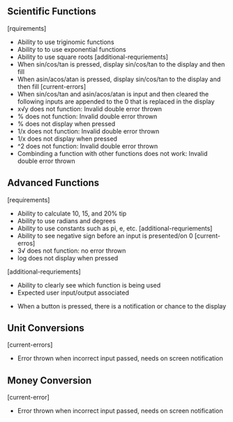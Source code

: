 ## Scientific Functions
[rquirements]
* Ability to use triginomic functions <n>
* Ability to to use exponential functions <y>
* Ability to use square roots <y>
[additional-requriements]
* When sin/cos/tan is pressed, display sin/cos/tan to the display and then fill
* When asin/acos/atan is pressed, display sin/cos/tan to the display and then fill
[current-errors]
* When sin/cos/tan and asin/acos/atan is input and then cleared the following inputs are appended to the 0 that is replaced in the display
* x√y does not function: Invalid double error thrown
* % does not function: Invalid double error thrown
* % does not display when pressed
* 1/x does not function: Invalid double error thrown
* 1/x does not display when pressed
* ^2 does not function: Invalid double error thrown
* Combinding a function with other functions does not work: Invalid double error thrown


## Advanced Functions
[requirements]
* Ability to calculate 10, 15, and 20% tip
* Ability to use radians and degrees
* Ability to use constants such as pi, e, etc.
[additional-requriements]
* Ability to see negative sign before an input is presented/on 0
[current-erros]
* 3√ does not function: no error thrown
* log does not display when pressed

[additional-requriements]
* Ability to clearly see which function is being used <n>
* Expected user input/output associated
- When a button is pressed, there is a notification or chance to the display

## Unit Conversions
[current-errors]
* Error thrown when incorrect input passed, needs on screen notification

## Money Conversion
[current-error]
* Error thrown when incorrect input passed, needs on screen notification